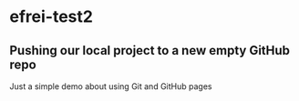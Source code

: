 # efrei-test2
## Pushing our local project to a new empty GitHub repo
Just a simple demo about using Git and GitHub pages


